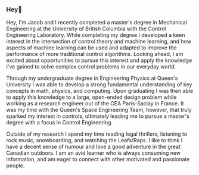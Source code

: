 ### Hey👋

Hey, I'm Jacob and I recently completed a master's degree in Mechanical Engineering at the University of British Columbia with the Control Engineering Laboratory. While completing my degree I developed a keen interest in the intersection of control theory and machine learning, and how aspects of machine learning can be used and adapted to improve the performance of more traditional control algorithms. Looking ahead, I am excited about opportunities to pursue this interest and apply the knowledge I've gained to solve complex control problems in our everyday world.

Through my undergraduate degree in Engineering Physics at Queen's University I was able to develop a strong fundamental understanding of key concepts in math, physics, and computing. Upon graduating I was then able to apply this knowledge to a large, open-ended design problem while working as a research engineer out of the CEA Paris-Saclay in France. It was my time with the Queen's Space Engineering Team, however, that truly sparked my interest in controls, ultimately leading me to pursue a master's degree with a focus in Control Engineering.

Outside of my research I spend my time reading legal thrillers, listening to rock music, snowboarding, and watching the Leafs/Raps. I like to think I have a decent sense of humour and love a good adventure in the great Canadian outdoors. I am an avid learner who is always consuming new information, and am eager to connect with other motivated and passionate people. 

<!--
**J-Morrison/J-Morrison** is a ✨ _special_ ✨ repository because its `README.md` (this file) appears on your GitHub profile.

Here are some ideas to get you started:

- 🔭 I’m currently working on ...
- 🌱 I’m currently learning ...
- 👯 I’m looking to collaborate on ...
- 🤔 I’m looking for help with ...
- 💬 Ask me about ...
- 📫 How to reach me: ...
- 😄 Pronouns: ...
- ⚡ Fun fact: ...
-->
